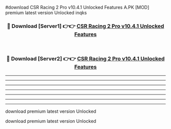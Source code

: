 #download CSR Racing 2 Pro v10.4.1 Unlocked Features A.PK [MOD] premium latest version Unlocked inqks 



<div align="center">
<h3>🔴 Download [Server1] 👉👉 <a href="https://download1apk.web.app/">CSR Racing 2 Pro v10.4.1 Unlocked Features</a></h3><br>

<h3>🔴 Download [Server2] 👉👉 <a href="https://download1apk.web.app/">CSR Racing 2 Pro v10.4.1 Unlocked Features</a></h3>
</div>





----------------------------------------------------------

----------------------------------------------------------

----------------------------------------------------------

----------------------------------------------------------

----------------------------------------------------------

----------------------------------------------------------

----------------------------------------------------------

download premium latest version Unlocked

download premium latest version Unlocked
